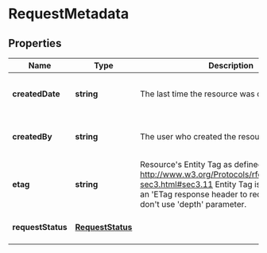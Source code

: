 # RequestMetadata

## Properties
| Name | Type | Description | Notes |
| ------------ | ------------- | ------------- | ------------- |
| **createdDate** | **string** | The last time the resource was created. | [optional] [readonly] [default to undefined] |
| **createdBy** | **string** | The user who created the resource. | [optional] [readonly] [default to undefined] |
| **etag** | **string** | Resource\'s Entity Tag as defined in http://www.w3.org/Protocols/rfc2616/rfc2616-sec3.html#sec3.11  Entity Tag is also added as an \'ETag response header to requests which don\'t use \'depth\' parameter. | [optional] [readonly] [default to undefined] |
| **requestStatus** | [**RequestStatus**](RequestStatus.md) |  | [optional] [default to undefined] |


